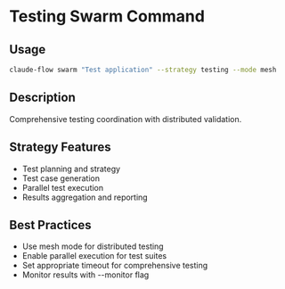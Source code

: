 # Testing Swarm Command

## Usage
```bash
claude-flow swarm "Test application" --strategy testing --mode mesh
```

## Description
Comprehensive testing coordination with distributed validation.

## Strategy Features
- Test planning and strategy
- Test case generation
- Parallel test execution
- Results aggregation and reporting

## Best Practices
- Use mesh mode for distributed testing
- Enable parallel execution for test suites
- Set appropriate timeout for comprehensive testing
- Monitor results with --monitor flag
